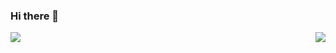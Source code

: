 ### Hi there 👋

<img align="left" src="https://github-readme-stats.vercel.app/api?username=tbfungeek&show_icons=true&icon_color=CE1D2D&text_color=718096&bg_color=ffffff&hide_title=true" />

<img align="right" src="https://github-readme-stats.vercel.app/api/top-langs/?username=tbfungeek&hide=html&count_private=true&show_icons=true" />



<!--
**tbfungeek/tbfungeek** is a ✨ _special_ ✨ repository because its `README.md` (this file) appears on your GitHub profile.

Here are some ideas to get you started:

- 🔭 I’m currently working on ...
- 🌱 I’m currently learning ...
- 👯 I’m looking to collaborate on ...
- 🤔 I’m looking for help with ...
- 💬 Ask me about ...
- 📫 How to reach me: ...
- 😄 Pronouns: ...
- ⚡ Fun fact: ...
-->
